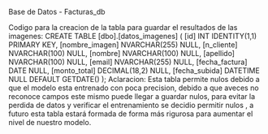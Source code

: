 Base de Datos - Facturas_db

Codigo para la creacion de la tabla para guardar el resultados de las imagenes:
CREATE TABLE [dbo].[datos_imagenes] (
    [id] INT IDENTITY(1,1) PRIMARY KEY,
    [nombre_imagen] NVARCHAR(255) NULL,
    [n_cliente] NVARCHAR(100) NULL,
    [nombre] NVARCHAR(100) NULL,
    [apellido] NVARCHAR(100) NULL,
    [email] NVARCHAR(255) NULL,
    [fecha_factura] DATE NULL,
    [monto_total] DECIMAL(18,2) NULL,
    [fecha_subida] DATETIME NULL DEFAULT GETDATE()
);
Aclaracion: Esta tabla permite nulos debido a que el modelo esta entrenado con poca precision, debido a que aveces no reconoce campos este mismo puede llegar a guardar nulos, para evitar la perdida de datos y verificar el entrenamiento se decidio permitir nulos
, a futuro esta tabla estará formada de forma más rigurosa para aumentar el nivel de nuestro modelo.
